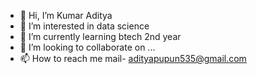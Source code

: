 - 👋 Hi, I’m Kumar Aditya
- 👀 I’m interested in data science 
- 🌱 I’m currently learning btech 2nd year
- 💞️ I’m looking to collaborate on ...
- 📫 How to reach me mail- adityapupun535@gmail.com

<!---
Kumar21Aditya/Kumar21Aditya is a ✨ special ✨ repository because its `README.md` (this file) appears on your GitHub profile.
You can click the Preview link to take a look at your changes.
--->
